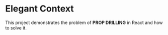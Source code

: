 # Elegant Context

This project demonstrates the problem of <b>PROP DRILLING</b> in React and how to solve it.
